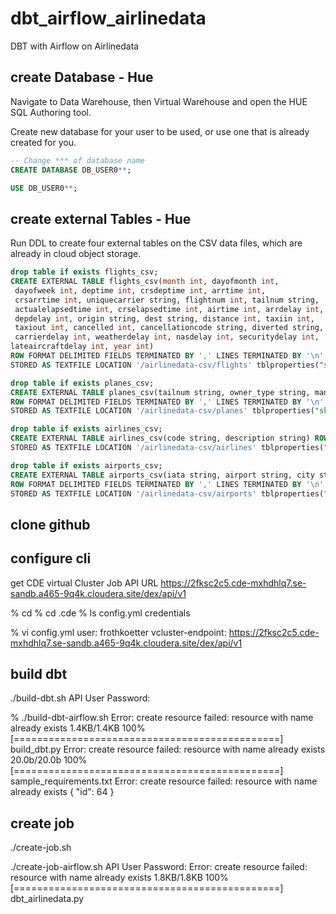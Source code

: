 # dbt_airflow_airlinedata
DBT with Airflow on Airlinedata

## create Database - Hue

Navigate to Data Warehouse, then Virtual Warehouse and open the HUE SQL Authoring tool.

Create new database for your user to be used, or use one that is already created for you.

```sql
-- Change *** of database name
CREATE DATABASE DB_USER0**;

USE DB_USER0**;
```

## create external Tables - Hue

Run DDL to create four external tables on the CSV data files, which are already in cloud object storage.

```sql
drop table if exists flights_csv;
CREATE EXTERNAL TABLE flights_csv(month int, dayofmonth int,
 dayofweek int, deptime int, crsdeptime int, arrtime int,
 crsarrtime int, uniquecarrier string, flightnum int, tailnum string,
 actualelapsedtime int, crselapsedtime int, airtime int, arrdelay int,
 depdelay int, origin string, dest string, distance int, taxiin int,
 taxiout int, cancelled int, cancellationcode string, diverted string,
 carrierdelay int, weatherdelay int, nasdelay int, securitydelay int,
lateaircraftdelay int, year int)
ROW FORMAT DELIMITED FIELDS TERMINATED BY ',' LINES TERMINATED BY '\n'
STORED AS TEXTFILE LOCATION '/airlinedata-csv/flights' tblproperties("skip.header.line.count"="1");

drop table if exists planes_csv;
CREATE EXTERNAL TABLE planes_csv(tailnum string, owner_type string, manufacturer string, issue_date string, model string, status string, aircraft_type string, engine_type string, year int)
ROW FORMAT DELIMITED FIELDS TERMINATED BY ',' LINES TERMINATED BY '\n'
STORED AS TEXTFILE LOCATION '/airlinedata-csv/planes' tblproperties("skip.header.line.count"="1");

drop table if exists airlines_csv;
CREATE EXTERNAL TABLE airlines_csv(code string, description string) ROW FORMAT DELIMITED FIELDS TERMINATED BY ',' LINES TERMINATED BY '\n'
STORED AS TEXTFILE LOCATION '/airlinedata-csv/airlines' tblproperties("skip.header.line.count"="1");

drop table if exists airports_csv;
CREATE EXTERNAL TABLE airports_csv(iata string, airport string, city string, state string, country string, lat DOUBLE, lon DOUBLE)
ROW FORMAT DELIMITED FIELDS TERMINATED BY ',' LINES TERMINATED BY '\n'
STORED AS TEXTFILE LOCATION '/airlinedata-csv/airports' tblproperties("skip.header.line.count"="1");

```

## clone github

## configure cli

get CDE virtual Cluster Job API URL
https://2fksc2c5.cde-mxhdhlq7.se-sandb.a465-9q4k.cloudera.site/dex/api/v1


% cd
% cd .cde
% ls
config.yml	credentials

% vi config.yml
user: frothkoetter
vcluster-endpoint: https://2fksc2c5.cde-mxhdhlq7.se-sandb.a465-9q4k.cloudera.site/dex/api/v1


## build dbt

./build-dbt.sh
API User Password:

% ./build-dbt-airflow.sh
Error: create resource failed: resource with name already exists
    1.4KB/1.4KB 100% [==============================================] build_dbt.py
Error: create resource failed: resource with name already exists
    20.0b/20.0b 100% [==============================================] sample_requirements.txt
Error: create resource failed: resource with name already exists
{
 "id": 64
}


## create job

./create-job.sh

./create-job-airflow.sh
API User Password:
Error: create resource failed: resource with name already exists
     1.8KB/1.8KB 100% [==============================================] dbt_airlinedata.py
